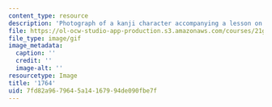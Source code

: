```yaml
---
content_type: resource
description: 'Photograph of a kanji character accompanying a lesson on Japanese. '
file: https://ol-ocw-studio-app-production.s3.amazonaws.com/courses/21g-504-japanese-iv-spring-2009/7fd82a9679645a14167994de090fbe7f_1764.gif
file_type: image/gif
image_metadata:
  caption: ''
  credit: ''
  image-alt: ''
resourcetype: Image
title: '1764'
uid: 7fd82a96-7964-5a14-1679-94de090fbe7f
---
```


